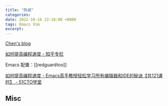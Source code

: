 ```yaml
---
title: "陈斌"
categories: 
date: 2022-10-16 22:18:08 +0800
tags: Emacs Vim
excerpt: 
---
```


[Chen's blog](http://blog.binchen.org/index.html)

[如何提高编程速度 - 知乎专栏](https://www.zhihu.com/column/c_1116711987706478592)

Emacs 配置：[[redguardtoo]]

[如何提高编程速度 - Emacs高手教授轻松学习所有编辑器和IDE的秘诀【共121课时】 - 51CTO学堂](https://edu.51cto.com/course/19329.html)

## Misc






